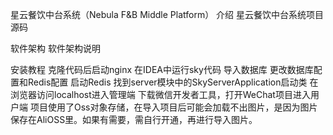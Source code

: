 星云餐饮中台系统（Nebula F&B Middle Platform）
介绍
星云餐饮中台系统项目源码

软件架构
软件架构说明

安装教程
克隆代码后启动nginx
在IDEA中运行sky代码
导入数据库
更改数据库配置和Redis配置
启动Redis
找到server模块中的SkyServerApplication启动类
在浏览器访问localhost进入管理端
下载微信开发者工具，打开WeChat项目进入用户端
项目使用了Oss对象存储，在导入项目后可能会加载不出图片，是因为图片保存在AliOSS里。如果有需要，需自行开通，再进行导入图片。
